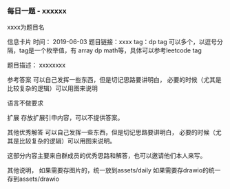 ### 每日一题 - xxxxxx
xxxx为题目名

信息卡片
时间： 2019-06-03
题目链接：xxxx
tag：dp
tag 可以多个，以逗号分隔，tag是一个枚举值，有 array dp math等，具体可以参考leetcode tag

题目描述：
xxxxxxxx

参考答案
可以自己发挥一些东西，但是切记思路要讲明白， 必要的时候（尤其是比较复杂的逻辑）可以用图来说明

语言不做要求

扩展
存放扩展引申内容，可以不提供答案。

其他优秀解答
可以自己发挥一些东西，但是切记思路要讲明白， 必要的时候（尤其是比较复杂的逻辑）可以用图来说明。

这部分内容主要来自群成员的优秀思路和解答，也可以邀请他们本人来写。

其他说明， 如果需要存图片的，统一放到assets/daily 如果需要存drawio的统一存到assets/drawio

